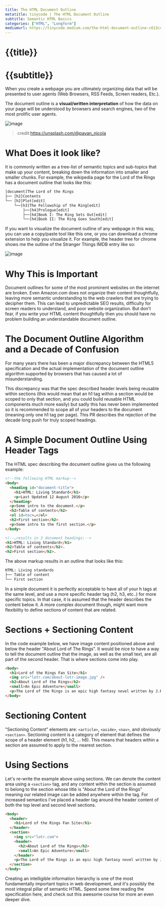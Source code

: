 ```yaml
---
title: The HTML Document Outline
metatitle: tinycode | The HTML Document Outline
subtitle: Semantic HTML Basics
categories: ["HTML", "Longform"]
mediumurl: https://tinycode.medium.com/the-html-document-outline-c613cc2fc80d
---
```


# {{title}}
# {{subtitle}}

When you create a webpage you are ultimately organizing data that will be presented to user agents (Web Browsers, RSS Feeds, Screen readers, Etc.).

The document outline is a **visual/written interpretation** of how the data on your page will be understood by browsers and search engines, two of the most prolific user agents.

![image](https://miro.medium.com/max/1400/0*WzkztsMTU6VlUc77)
> credit:https://unsplash.com/@pavan_nicola

# What Does it look like? 
It is commonly written as a tree-list of semantic topics and sub-topics that make up your content, breaking down the information into smaller and smaller chunks. For example, the wikipedia page for the Lord of the Rings has a document outline that looks like this:

```txt
[document]The Lord of the Rings
├── [h2]Contents
└── [h2]Plot[edit]
    └──[h3]The Fellowship of the Ring[edit]
        ├──[h4]Prologue[edit]
        ├──[h4]Book I: The Ring Sets Out[edit]
        └──[h4]Book II: The Ring Goes South[edit]
```
If you want to visualize the document outline of any webpage in this way, you can use a copy/paste tool like this one, or you can download a chrome extension to help you visualize it. For example, the header tree for chrome shows me the outline of the Stranger Things IMDB entry like so:

![image](https://miro.medium.com/max/1360/1*IGRv8u2c-B_H2-by5NKIDA.png)

# Why This is Important
Document outlines for some of the most prominent websites on the internet are broken. Even Amazon.com does not organize their content thoughtfully, leaving more semantic understanding to the web crawlers that are trying to decipher them. This can lead to unpredictable SEO results, difficulty for screen readers to understand, and poor website organization. But don't fear, if you write your HTML content thoughtfully then you should have no problem building an understandable document outline.

# The Document Outline Algorithm and a Decade of Confusion
For many years there has been a major discrepancy between the HTML5 specification and the actual implementation of the document outline algorithm supported by browsers that has caused a lot of misunderstanding.


This discrepancy was that the spec described header levels being reusable within sections (this would mean that an h1 tag within a section would be scoped to only that section, and you could build reusable HTML components much more easily) but sadly this has never been implemented so it is recommended to scope all of your headers to the document (meaning only one h1 tag per page). This PR describes the rejection of the decade long push for truly scoped headings.

# A Simple Document Outline Using Header Tags
The HTML spec describing the document outline gives us the following example:

```html
<!--the following HTML markup-->
<body>
  <heading id="document-title">
    <h1>HTML: Living Standard</h1>
    <p>Last Updated 12 August 2016</p>
  </heading>
  <p>Some intro to the document.</p>
  <h2>Table of contents</h2>
  <ol id=toc>…</ol>
  <h2>First section</h2>
  <p>Some intro to the first section.</p>
</body>

<!--…results in 3 document headings:-->
<h1>HTML: Living Standard</h1>
<h2>Table of contents</h2>.
<h2>First section</h2>.
```

The above markup results in an outline that looks like this:

```txt
HTML: Living standards
├── Table of content
└── First section
```
In a simple document it is perfectly acceptable to have all of your h tags at the same level, and use a more specific header tag (h2, h3, etc..) for more specific topics. In that case, it is assumed that the header describes the content below it. A more complex document though, might want more flexibility to define sections of content that are related.

# Sections + Sectioning Content
In the code example below, we have image content positioned above and below the header "About Lord of The Rings". It would be nice to have a way to tell the document outline that the image, as well as the small text, are all part of the second header. That is where sections come into play.

```html
<body>  
  <h1>Lord of the Rings Fan Site</h1>
  <img src="lotr.com/about-lotr-image.jpg" />
  <h2>About Lord of the Rings</h2>
  <small>An Epic Adventure</small>
  <p>The Lord of the Rings is an epic high fantasy novel written by J.R.R. Tolkien, which was later fitted as a trilogy. The story began as a sequel to Tolkien's earlier fantasy book The Hobbit, and soon developed into a much larger story.</p>
</body>
```

# Sectioning Content
"Sectioning Content" elements are: `<article>`, `<aside>`, `<nav>`, and obviously `<section>`.
Sectioning content is a category of element that defines the scope of a header element (h1, h2, … h6). This means that headers within a section are assumed to apply to the nearest section.

# Using Sections
Let's re-write the example above using sections. We can denote the content area using a `<section>` tag, and any content within the section is assumed to belong to the section whose title is "About the Lord of the Rings" meaning our related image can be added anywhere within the tag. For increased semantics I've placed a header tag around the header content of both the top level and second level sections.

```html
<body>
  <header>
    <h1>Lord of the Rings Fan Site</h1>
  </header>
  <section>
    <img src="lotr.com">
    <header>
      <h2>About Lord of the Rings</h2>
      <small>An Epic Adventure</small>
    </header>
    <p>The Lord of the Rings is an epic high fantasy novel written by J.R.R. Tolkien, which was later fitted as a trilogy. The story began as a sequel to Tolkien's earlier fantasy book The Hobbit, and soon developed into a much larger story.</p>
  </section>
</body>
```

Creating an intelligible information hierarchy is one of the most fundamentally important topics in web development, and it's possibly the most integral pillar of semantic HTML. Spend some time reading the specification here, and check out this awesome course for more an even deeper dive.